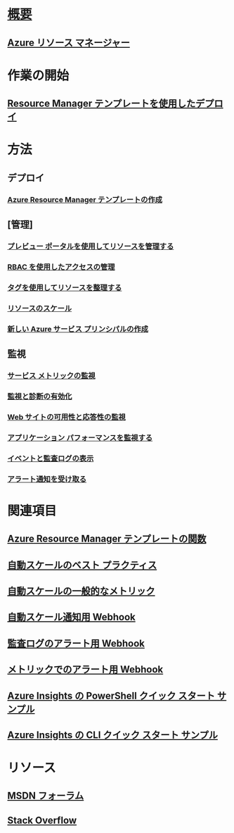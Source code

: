 # [概要](../azure-portal-overview.md)
## [Azure リソース マネージャー](../azure-resource-manager/resource-group-overview.md)

# 作業の開始
## [Resource Manager テンプレートを使用したデプロイ](../resource-group-template-deploy.md)

# 方法
## デプロイ
### [Azure Resource Manager テンプレートの作成](../resource-group-authoring-templates.md)

## [管理]
### [プレビュー ポータルを使用してリソースを管理する](resource-group-portal.md)
### [RBAC を使用したアクセスの管理](../active-directory/role-based-access-control-configure.md)
### [タグを使用してリソースを整理する](../resource-group-using-tags.md)
### [リソースのスケール](../monitoring-and-diagnostics/insights-how-to-scale.md)
### [新しい Azure サービス プリンシパルの作成](../resource-group-create-service-principal-portal.md)
## 監視
### [サービス メトリックの監視](../monitoring-and-diagnostics/insights-how-to-customize-monitoring.md)
### [監視と診断の有効化](../monitoring-and-diagnostics/insights-how-to-use-diagnostics.md)
### [Web サイトの可用性と応答性の監視](../application-insights/app-insights-monitor-web-app-availability.md)
### [アプリケーション パフォーマンスを監視する](../application-insights/app-insights-azure-web-apps.md)
### [イベントと監査ログの表示](../monitoring-and-diagnostics/insights-debugging-with-events.md)
### [アラート通知を受け取る](../monitoring-and-diagnostics/insights-receive-alert-notifications.md)

# 関連項目
## [Azure Resource Manager テンプレートの関数](../resource-group-template-functions.md)
## [自動スケールのベスト プラクティス](../monitoring-and-diagnostics/insights-autoscale-best-practices.md)
## [自動スケールの一般的なメトリック](../monitoring-and-diagnostics/insights-autoscale-common-metrics.md)
## [自動スケール通知用 Webhook](../monitoring-and-diagnostics/insights-autoscale-to-webhook-email.md)
## [監査ログのアラート用 Webhook](../monitoring-and-diagnostics/insights-auditlog-to-webhook-email.md)
## [メトリックでのアラート用 Webhook](../monitoring-and-diagnostics/insights-webhooks-alerts.md)
## [Azure Insights の PowerShell クイック スタート サンプル](../monitoring-and-diagnostics/insights-powershell-samples.md)
## [Azure Insights の CLI クイック スタート サンプル](../monitoring-and-diagnostics/insights-cli-samples.md)

# リソース
## [MSDN フォーラム](https://social.msdn.microsoft.com/Forums/en-US/home?forum=windowsazuremanagement) 
## [Stack Overflow](http://stackoverflow.com/questions/tagged/azure-management-portal)







<!--HONumber=Nov16_HO3-->


